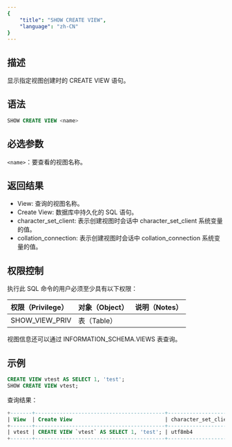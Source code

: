 ```yaml
---
{
    "title": "SHOW CREATE VIEW",
    "language": "zh-CN"
}
---
```


<!--
Licensed to the Apache Software Foundation (ASF) under one
or more contributor license agreements.  See the NOTICE file
distributed with this work for additional information
regarding copyright ownership.  The ASF licenses this file
to you under the Apache License, Version 2.0 (the
"License"); you may not use this file except in compliance
with the License.  You may obtain a copy of the License at

  http://www.apache.org/licenses/LICENSE-2.0

Unless required by applicable law or agreed to in writing,
software distributed under the License is distributed on an
"AS IS" BASIS, WITHOUT WARRANTIES OR CONDITIONS OF ANY
KIND, either express or implied.  See the License for the
specific language governing permissions and limitations
under the License.
-->


## 描述

显示指定视图创建时的 CREATE VIEW 语句。

## 语法

```sql
SHOW CREATE VIEW <name>
```

## 必选参数

`<name>`：要查看的视图名称。

## 返回结果

- View: 查询的视图名称。
- Create View: 数据库中持久化的 SQL 语句。
- character_set_client: 表示创建视图时会话中 character_set_client 系统变量的值。
- collation_connection: 表示创建视图时会话中 collation_connection 系统变量的值。

## 权限控制

执行此 SQL 命令的用户必须至少具有以下权限：

| 权限（Privilege） | 对象（Object） | 说明（Notes） |
| :---------------- | :------------- | :------------ |
| SHOW_VIEW_PRIV    | 表（Table）    |               |

视图信息还可以通过 INFORMATION_SCHEMA.VIEWS 表查询。

## 示例

```sql
CREATE VIEW vtest AS SELECT 1, 'test';
SHOW CREATE VIEW vtest;
```

查询结果：

```sql
+-------+------------------------------------------+----------------------+----------------------+
| View  | Create View                              | character_set_client | collation_connection |
+-------+------------------------------------------+----------------------+----------------------+
| vtest | CREATE VIEW `vtest` AS SELECT 1, 'test'; | utf8mb4              | utf8mb4_0900_bin     |
+-------+------------------------------------------+----------------------+----------------------+
```